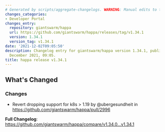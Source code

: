 ```yaml
---
# Generated by scripts/aggregate-changelogs. WARNING: Manual edits to this files will be overwritten.
changes_categories:
- Developer Portal
changes_entry:
  repository: giantswarm/happa
  url: https://github.com/giantswarm/happa/releases/tag/v1.34.1
  version: 1.34.1
  version_tag: v1.34.1
date: '2021-12-02T09:05:50'
description: Changelog entry for giantswarm/happa version 1.34.1, published on 02
  December 2021, 09:05.
title: happa release v1.34.1
---
```


<!-- Release notes generated using configuration in .github/release.yml at master -->

## What's Changed
### Changes
* Revert dropping support for k8s > 1.19 by @ubergesundheit in https://github.com/giantswarm/happa/pull/2996


**Full Changelog**: https://github.com/giantswarm/happa/compare/v1.34.0...v1.34.1
